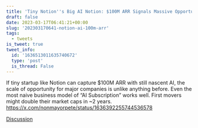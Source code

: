 ```yaml
---
title: 'Tiny Notion''s Big AI Notion: $100M ARR Signals Massive Opportunity'
draft: false
date: 2023-03-17T06:41:21+00:00
slug: '202303170641-notion-ai-100m-arr'
tags:
  - tweets
is_tweet: true
tweet_info:
  id: '1636513011635740672'
  type: 'post'
  is_thread: False
---
```




If tiny startup like Notion can capture $100M ARR with still nascent AI, the scale of opportunity for major companies is unlike anything before. Even the most naive business model of “AI Subscription” works well. First movers might double their market caps in ~2 years. <https://x.com/nonmayorpete/status/1636392255744536578>

[Discussion](https://x.com/sytelus/status/1636513011635740672)
